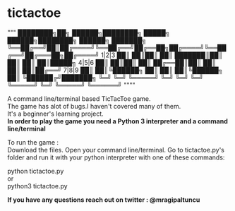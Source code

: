# tictactoe
"""
████████╗██╗ ██████╗████████╗ █████╗  ██████╗████████╗ ██████╗ ███████╗
╚══██╔══╝██║██╔════╝╚══██╔══╝██╔══██╗██╔════╝╚══██╔══╝██╔═══██╗██╔════╝    1|2|3
   ██║   ██║██║        ██║   ███████║██║        ██║   ██║   ██║█████╗  	   4|5|6
   ██║   ██║██║        ██║   ██╔══██║██║        ██║   ██║   ██║██╔══╝  	   7|8|9
   ██║   ██║╚██████╗   ██║   ██║  ██║╚██████╗   ██║   ╚██████╔╝███████╗
   ╚═╝   ╚═╝ ╚═════╝   ╚═╝   ╚═╝  ╚═╝ ╚═════╝   ╚═╝    ╚═════╝ ╚══════╝
""""
   
A command line/terminal based TicTacToe game.<br>
The game has alot of bugs.I haven't covered many of them.<br>
It's a beginner's learning project.<br>
<b>In order to play the game you need a Python 3 interpreter and a command line/terminal</b><br>

To run the game :<br>
Download the files. Open your command line/terminal. Go to tictactoe.py's folder and run it with your python interpreter with one of these commands:
  
  python tictactoe.py <br>
  or<br>
  python3 tictactoe.py
  

<b>If you have any questions reach out on twitter : @mragipaltuncu</b>


